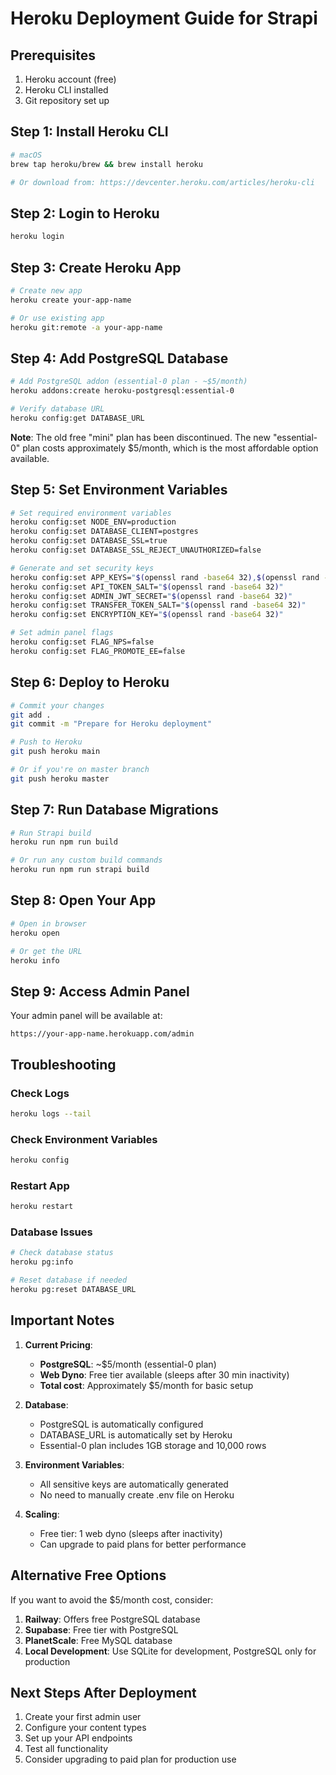 # Heroku Deployment Guide for Strapi

## Prerequisites

1. Heroku account (free)
2. Heroku CLI installed
3. Git repository set up

## Step 1: Install Heroku CLI

```bash
# macOS
brew tap heroku/brew && brew install heroku

# Or download from: https://devcenter.heroku.com/articles/heroku-cli
```

## Step 2: Login to Heroku

```bash
heroku login
```

## Step 3: Create Heroku App

```bash
# Create new app
heroku create your-app-name

# Or use existing app
heroku git:remote -a your-app-name
```

## Step 4: Add PostgreSQL Database

```bash
# Add PostgreSQL addon (essential-0 plan - ~$5/month)
heroku addons:create heroku-postgresql:essential-0

# Verify database URL
heroku config:get DATABASE_URL
```

**Note**: The old free "mini" plan has been discontinued. The new "essential-0" plan costs approximately $5/month, which is the most affordable option available.

## Step 5: Set Environment Variables

```bash
# Set required environment variables
heroku config:set NODE_ENV=production
heroku config:set DATABASE_CLIENT=postgres
heroku config:set DATABASE_SSL=true
heroku config:set DATABASE_SSL_REJECT_UNAUTHORIZED=false

# Generate and set security keys
heroku config:set APP_KEYS="$(openssl rand -base64 32),$(openssl rand -base64 32),$(openssl rand -base64 32),$(openssl rand -base64 32)"
heroku config:set API_TOKEN_SALT="$(openssl rand -base64 32)"
heroku config:set ADMIN_JWT_SECRET="$(openssl rand -base64 32)"
heroku config:set TRANSFER_TOKEN_SALT="$(openssl rand -base64 32)"
heroku config:set ENCRYPTION_KEY="$(openssl rand -base64 32)"

# Set admin panel flags
heroku config:set FLAG_NPS=false
heroku config:set FLAG_PROMOTE_EE=false
```

## Step 6: Deploy to Heroku

```bash
# Commit your changes
git add .
git commit -m "Prepare for Heroku deployment"

# Push to Heroku
git push heroku main

# Or if you're on master branch
git push heroku master
```

## Step 7: Run Database Migrations

```bash
# Run Strapi build
heroku run npm run build

# Or run any custom build commands
heroku run npm run strapi build
```

## Step 8: Open Your App

```bash
# Open in browser
heroku open

# Or get the URL
heroku info
```

## Step 9: Access Admin Panel

Your admin panel will be available at:

```
https://your-app-name.herokuapp.com/admin
```

## Troubleshooting

### Check Logs

```bash
heroku logs --tail
```

### Check Environment Variables

```bash
heroku config
```

### Restart App

```bash
heroku restart
```

### Database Issues

```bash
# Check database status
heroku pg:info

# Reset database if needed
heroku pg:reset DATABASE_URL
```

## Important Notes

1. **Current Pricing**:

   - **PostgreSQL**: ~$5/month (essential-0 plan)
   - **Web Dyno**: Free tier available (sleeps after 30 min inactivity)
   - **Total cost**: Approximately $5/month for basic setup

2. **Database**:

   - PostgreSQL is automatically configured
   - DATABASE_URL is automatically set by Heroku
   - Essential-0 plan includes 1GB storage and 10,000 rows

3. **Environment Variables**:

   - All sensitive keys are automatically generated
   - No need to manually create .env file on Heroku

4. **Scaling**:

   - Free tier: 1 web dyno (sleeps after inactivity)
   - Can upgrade to paid plans for better performance

## Alternative Free Options

If you want to avoid the $5/month cost, consider:

1. **Railway**: Offers free PostgreSQL database
2. **Supabase**: Free tier with PostgreSQL
3. **PlanetScale**: Free MySQL database
4. **Local Development**: Use SQLite for development, PostgreSQL only for production

## Next Steps After Deployment

1. Create your first admin user
2. Configure your content types
3. Set up your API endpoints
4. Test all functionality
5. Consider upgrading to paid plan for production use
